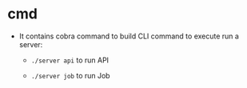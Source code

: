 # cmd
- It contains cobra command to build CLI command to execute run a server:
  + `./server api` to run API

  + `./server job` to run Job